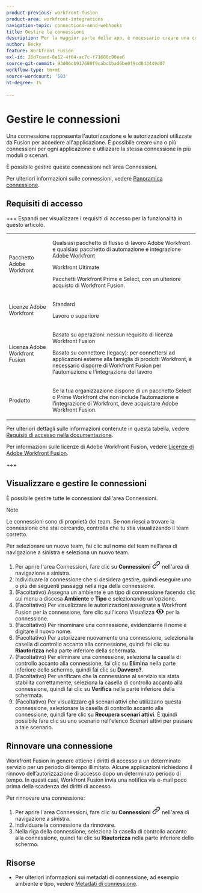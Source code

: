 ```yaml
---
product-previous: workfront-fusion
product-area: workfront-integrations
navigation-topic: connections-annd-webhooks
title: Gestire le connessioni
description: Per la maggior parte delle app, è necessario creare una connessione tramite la quale Adobe Workfront Fusion possa comunicare con il servizio di terze parti in base alle impostazioni dello scenario specifico.
author: Becky
feature: Workfront Fusion
exl-id: 26d7caad-8e12-4f04-ac7c-f71686c90ee6
source-git-commit: 93d06cb917680f9cabc1bad6be0f9cd843449d07
workflow-type: tm+mt
source-wordcount: '583'
ht-degree: 1%

---
```


# Gestire le connessioni

Una connessione rappresenta l&#39;autorizzazione e le autorizzazioni utilizzate da Fusion per accedere all&#39;applicazione. È possibile creare una o più connessioni per ogni applicazione e utilizzare la stessa connessione in più moduli o scenari.

È possibile gestire queste connessioni nell&#39;area Connessioni.

Per ulteriori informazioni sulle connessioni, vedere [Panoramica connessione](/help/workfront-fusion/get-started-with-fusion/understand-fusion/connection-overview.md).

## Requisiti di accesso

+++ Espandi per visualizzare i requisiti di accesso per la funzionalità in questo articolo.

<table style="table-layout:auto">
 <col> 
 <col> 
 <tbody> 
  <tr> 
   <td role="rowheader">Pacchetto Adobe Workfront</td> 
   <td> <p>Qualsiasi pacchetto di flusso di lavoro Adobe Workfront e qualsiasi pacchetto di automazione e integrazione Adobe Workfront</p><p>Workfront Ultimate</p><p>Pacchetti Workfront Prime e Select, con un ulteriore acquisto di Workfront Fusion.</p> </td> 
  </tr> 
  <tr data-mc-conditions=""> 
   <td role="rowheader">Licenze Adobe Workfront</td> 
   <td> <p>Standard</p><p>Lavoro o superiore</p> </td> 
  </tr> 
  <tr> 
   <td role="rowheader">Licenza Adobe Workfront Fusion</td> 
   <td>
   <p>Basato su operazioni: nessun requisito di licenza Workfront Fusion</p>
   <p>Basato su connettore (legacy): per connettersi ad applicazioni esterne alla famiglia di prodotti Workfront, è necessario disporre di Workfront Fusion per l'automazione e l'integrazione del lavoro </p>
   </td> 
  </tr> 
  <tr> 
   <td role="rowheader">Prodotto</td> 
   <td>
   <p>Se la tua organizzazione dispone di un pacchetto Select o Prime Workfront che non include l’automazione e l’integrazione di Workfront, deve acquistare Adobe Workfront Fusion.</li></ul>
   </td> 
  </tr>
 </tbody> 
</table>

Per ulteriori dettagli sulle informazioni contenute in questa tabella, vedere [Requisiti di accesso nella documentazione](/help/workfront-fusion/references/licenses-and-roles/access-level-requirements-in-documentation.md).

Per informazioni sulle licenze di Adobe Workfront Fusion, vedere [Licenze di Adobe Workfront Fusion](/help/workfront-fusion/set-up-and-manage-workfront-fusion/licensing-operations-overview/license-automation-vs-integration.md).

+++

## Visualizzare e gestire le connessioni

È possibile gestire tutte le connessioni dall&#39;area Connessioni.

>[!NOTE]
>
>Le connessioni sono di proprietà dei team. Se non riesci a trovare la connessione che stai cercando, controlla che tu stia visualizzando il team corretto.
>
>Per selezionare un nuovo team, fai clic sul nome del team nell’area di navigazione a sinistra e seleziona un nuovo team.

1. Per aprire l&#39;area Connessioni, fare clic su **Connessioni** ![Icona Connessioni](assets/connections-icon.png) nell&#39;area di navigazione a sinistra.
1. Individuare la connessione che si desidera gestire, quindi eseguire uno o più dei seguenti passaggi nella riga della connessione.
1. (Facoltativo) Assegna un ambiente e un tipo di connessione facendo clic sui menu a discesa **Ambiente** e **Tipo** e selezionando un&#39;opzione.
1. (Facoltativo) Per visualizzare le autorizzazioni assegnate a Workfront Fusion per la connessione, fare clic sull&#39;icona Visualizza ![Visualizza autorizzazioni di connessione](assets/view-connection-permissions.png) per la connessione.
1. (Facoltativo) Per rinominare una connessione, evidenziarne il nome e digitare il nuovo nome.
1. (Facoltativo) Per autorizzare nuovamente una connessione, seleziona la casella di controllo accanto alla connessione, quindi fai clic su **Riautorizza** nella parte inferiore della schermata.
1. (Facoltativo) Per eliminare una connessione, seleziona la casella di controllo accanto alla connessione, fai clic su **Elimina** nella parte inferiore dello schermo, quindi fai clic su **Davvero?**.
1. (Facoltativo) Per verificare che la connessione al servizio sia stata stabilita correttamente, seleziona la casella di controllo accanto alla connessione, quindi fai clic su **Verifica** nella parte inferiore della schermata.
1. (Facoltativo) Per visualizzare gli scenari attivi che utilizzano questa connessione, selezionare la casella di controllo accanto alla connessione, quindi fare clic su **Recupera scenari attivi**. È quindi possibile fare clic su uno scenario nell&#39;elenco Scenari attivi per passare a tale scenario.

## Rinnovare una connessione

Workfront Fusion in genere ottiene i diritti di accesso a un determinato servizio per un periodo di tempo illimitato. Alcune applicazioni richiedono il rinnovo dell’autorizzazione di accesso dopo un determinato periodo di tempo. In questi casi, Workfront Fusion invia una notifica via e-mail poco prima della scadenza dei diritti di accesso.

Per rinnovare una connessione:

1. Per aprire l&#39;area Connessioni, fare clic su **Connessioni** ![Icona Connessioni](assets/connections-icon.png) nell&#39;area di navigazione a sinistra.
1. Individuare la connessione da rinnovare.
1. Nella riga della connessione, seleziona la casella di controllo accanto alla connessione, quindi fai clic su **Riautorizza** nella parte inferiore dello schermo.

## Risorse

* Per ulteriori informazioni sui metadati di connessione, ad esempio ambiente e tipo, vedere [Metadati di connessione](/help/workfront-fusion/references/connections/connection-metadata.md).
